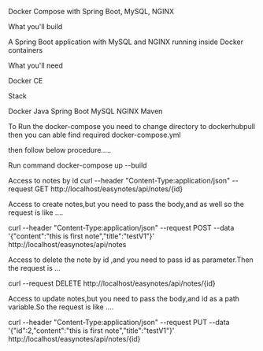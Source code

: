 Docker Compose with Spring Boot, MySQL, NGINX


What you'll build

A Spring Boot application with MySQL and NGINX running inside Docker containers


What you'll need

Docker CE


Stack

Docker
Java
Spring Boot
MySQL
NGINX
Maven

To Run the docker-compose you need to change directory to dockerhubpull then you can able find required docker-compose.yml

then follow below procedure.....

Run command docker-compose up --build

Access to notes by id curl --header "Content-Type:application/json" --request GET   http://localhost/easynotes/api/notes/{id}

Access to create notes,but you need to pass the body,and as well so the request is like ....

curl --header "Content-Type:application/json" --request POST --data '{"content":"this is first note","title":"testV1"}'  http://localhost/easynotes/api/notes

Access to delete the note by id ,and you need to pass id as parameter.Then the request is ...

curl  --request DELETE   http://localhost/easynotes/api/notes/{id}

Access to update notes,but you need to pass the body,and id as a path variable.So the request is like ....

curl --header "Content-Type:application/json" --request PUT --data '{"id":2,"content":"this is first note","title":"testV1"}'  http://localhost/easynotes/api/notes/{id}
